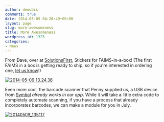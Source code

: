 ```yaml
---
author: denubis
comments: true
date: 2014-05-09 04:26:49+00:00
layout: page
slug: more-awesomeness
title: More Awesomeness
wordpress_id: 1325
categories:
- News
---
```


From Dave, over at [SolutionsFirst](http://sol1.com.au), Stickers for FAIMS-in-a-box! (The first FAIMS in a box is getting ready to ship, so if you're interested in ordering one, [let us know](mailto:leadership@fedarch.org)!)

[![2014-05-09 13.24.38](wp-content/uploads//2014/05/2014-05-09-13.24.381.jpg)](wp-content/uploads//2014/05/2014-05-09-13.24.381.jpg)

Even more cool, the barcode scanner that Penny supplied us, a USB device from [Symbol](http://www.newegg.com/Product/Product.aspx?Item=N82E16838134086) _already works in our app_. While it will take a little extra code to completely automate scanning, if you have a process that already incorporates barcodes, we can make a module for you in July.

[![20140509_135117](wp-content/uploads//2014/05/20140509_135117.jpg)](wp-content/uploads//2014/05/20140509_135117.jpg)
